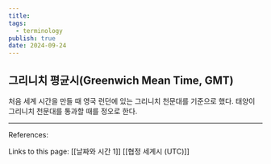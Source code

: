 ```yaml
---
title: 
tags:
  - terminology
publish: true
date: 2024-09-24
---
```


## 그리니치 평균시(Greenwich Mean Time, GMT)

처음 세계 시간을 만들 때 영국 런던에 있는 그리니치 천문대를 기준으로 했다. 태양이 그리니치 천문대를 통과할 때를 정오로 한다.

---
References: 

Links to this page: [[날짜와 시간 1]] [[협정 세계시 (UTC)]]